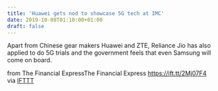 ```yaml
---
title: 'Huawei gets nod to showcase 5G tech at IMC'
date: 2019-10-08T01:10:00+01:00
draft: false
---
```


Apart from Chinese gear makers Huawei and ZTE, Reliance Jio has also applied to do 5G trials and the government feels that even Samsung will come on board.  
  
from The Financial ExpressThe Financial Express https://ift.tt/2Mj07F4  
via [IFTTT](https://ifttt.com/?ref=da&site=blogger)